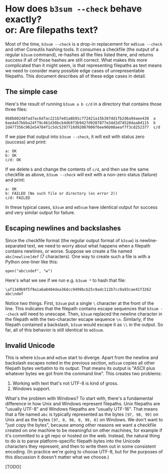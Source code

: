 # How does `b3sum --check` behave exactly?<br>or: Are filepaths text?

Most of the time, `b3sum --check` is a drop-in replacement for `md5sum --check`
and other Coreutils hashing tools. It consumes a checkfile (the output of a
regular `b3sum` command), re-hashes all the files listed there, and returns
success if all of those hashes are still correct. What makes this more
complicated than it might seem, is that representing filepaths as text means we
need to consider many possible edge cases of unrepresentable filepaths. This
document describes all of these edge cases in detail.

## The simple case

Here's the result of running `b3sum a b c/d` in a directory that contains
those three files:

```
0b8b60248fad7ac6dfac221b7e01a8b91c772421a15b387dd1fb2d6a94aee438  a
6ae4a57bbba24f79c461d30bcb4db973b9427d9207877e34d2d74528daa84115  b
2d477356c962e54784f1c5dc5297718d92087006f6ee96b08aeaf7f3cd252377  c/d
```

If we pipe that output into `b3sum --check`, it will exit with status zero
(success) and print:

```
a: OK
b: OK
c/d: OK
```

If we delete `b` and change the contents of `c/d`, and then use the same
checkfile as above, `b3sum --check` will exit with a non-zero status (failure)
and print:

```
a: OK
b: FAILED (No such file or directory (os error 2))
c/d: FAILED
```

In these typical cases, `b3sum` and `md5sum` have identical output for success
and very similar output for failure.

## Escaping newlines and backslashes

Since the checkfile format (the regular output format of `b3sum`) is
newline-separated text, we need to worry about what happens when a filepath
contains newlines, or worse. Suppose we create a file named `abc[newline]def`
(7 characters). One way to create such a file is with a Python one-liner like
this:

```
open("abc\ndef", "w")
```

Here's what we see if we run e.g. `b3sum *` to hash that file:

```
\af1349b9f5f9a1a6a0404dea36dcc9499bcb25c9adc112b7cc9a93cae41f3262  abc\ndef
```

Notice two things. First, `b3sum` put a single `\` character at the front of
the line. This indicates that the filepath contains escape sequences that
`b3sum --check` will need to unescape. Then, `b3sum` replaced the newline
character in the filepath with the two-character escape sequence `\n`.
Similarly, if the filepath contained a backslash, `b3sum` would escape it as
`\\` in the output. So far, all of this behavior is still identical to
`md5sum`.

## Invalid Unicode

This is where `b3sum` and `md5um` start to diverge. Apart from the newline and
backslash escapes noted in the previous section, `md5sum` copies all other
filepath bytes verbatim to its output. That means its output is "ASCII plus
whatever bytes we got from the command line". This creates two problems:

1. Working with text that's not UTF-8 is kind of gross.
2. Windows support.

What's the problem with Windows? To start with, there's a fundamental
difference in how Unix and Windows represent filepaths. Unix filepaths are
"usually UTF-8" and Windows filepaths are "usually UTF-16". That means that a
file named `abc` is typically represented as the bytes `[97, 98, 99]` on Unix
and as the bytes `[97, 0, 98, 0, 99, 0]` on Windows. We don't want to "just
copy the bytes", because among other reasons we want a checkfile created on one
machine to be meaningful on other machines, for example if it's committed to a
git repo or hosted on the web. Instead, the natural thing to do is to parse
platform-specific filepath bytes into the Unicode characters they represent,
and then to write them out in some consistent encoding. (In practice we're
going to choose UTF-8, but for the purposes of this discussion it doesn't
matter what we choose.)

[TODO]
